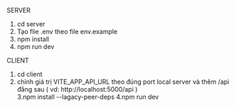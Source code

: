 SERVER
  1. cd server
  2. Tạo flie .env theo file env.example
  3. npm install
  4. npm run dev

CLIENT
  1. cd client
  2. chỉnh giá trị VITE_APP_API_URL theo đúng port local server và thêm /api đằng sau ( vd: http://localhost:5000/api )   
  3.npm install --lagacy-peer-deps
  4.npm run dev
